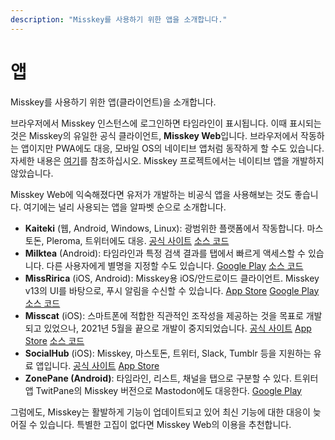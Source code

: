 ```yaml
---
description: "Misskey를 사용하기 위한 앱을 소개합니다."
---
```


# 앱
Misskey를 사용하기 위한 앱(클라이언트)을 소개합니다.

브라우저에서 Misskey 인스턴스에 로그인하면 타임라인이 표시됩니다. 이때 표시되는 것은 Misskey의 유일한 공식 클라이언트, **Misskey Web**입니다. 브라우저에서 작동하는 앱이지만 PWA에도 대응, 모바일 OS의 네이티브 앱처럼 동작하게 할 수도 있습니다. 자세한 내용은 [여기](TODO)를 참조하십시오. Misskey 프로젝트에서는 네이티브 앱을 개발하지 않았습니다.

Misskey Web에 익숙해졌다면 유저가 개발하는 비공식 앱을 사용해보는 것도 좋습니다. 여기에는 널리 사용되는 앱을 알파벳 순으로 소개합니다.

- **Kaiteki** (웹, Android, Windows, Linux): 광범위한 플랫폼에서 작동합니다. 마스토돈, Pleroma, 트위터에도 대응. [공식 사이트](https://craftplacer.moe/projects/kaiteki/) [소스 코드](https://github.com/Kaiteki-Fedi/Kaiteki)
- **Milktea** (Android): 타임라인과 특정 검색 결과를 탭에서 빠르게 액세스할 수 있습니다. 다른 사용자에게 별명을 지정할 수도 있습니다. [Google Play](https://play.google.com/store/apps/details?id=jp.panta.misskeyandroidclient) [소스 코드](https://github.com/pantasystem/Milktea)
- **MissRirica** (iOS, Android): Misskey용 iOS/안드로이드 클라이언트. Misskey v13의 UI를 바탕으로, 푸시 알림을 수신할 수 있습니다. [App Store](https://apps.google.com/app/missririca/id1659214999) [Google Play](https://play.google.com/store/apps/details?id=space.riinswork.missririca) [소스 코드](https://github.com/fruitriin/missRirica-client)
- **Misscat** (iOS): 스마트폰에 적합한 직관적인 조작성을 제공하는 것을 목표로 개발되고 있었으나, 2021년 5월을 끝으로 개발이 중지되었습니다. [공식 사이트](https://yuiga.dev/misscat/) [App Store](https://apps.apple.com/app/id1505059993) [소스 코드](https://github.com/YuigaWada/MissCat)
- **SocialHub** (iOS): Misskey, 마스토돈, 트위터, Slack, Tumblr 등을 지원하는 유료 앱입니다. [공식 사이트](https://uakihir0.github.io/socialhub/) [App Store](https://apps.apple.com/us/app/socialhub-socialmedia-client/id1474451582)
- **ZonePane (Android)**: 타임라인, 리스트, 채널을 탭으로 구분할 수 있다. 트위터 앱 TwitPane의 Misskey 버전으로 Mastodon에도 대응한다. [Google Play](https://play.google.com/store/apps/details?id=com.zonepane)

그럼에도, Misskey는 활발하게 기능이 업데이트되고 있어 최신 기능에 대한 대응이 늦어질 수 있습니다. 특별한 고집이 없다면 Misskey Web의 이용을 추천합니다.
